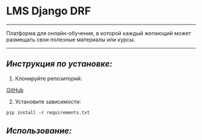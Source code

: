 # LMS Django DRF

---

Платформа для онлайн-обучения, в которой каждый желающий может размещать свои полезные материалы или курсы.

---

## *Инструкция по установке:*

1. Клонируйте репозиторий:

[GitHub](git@github.com:Kristina-Maximova/Store21.git)

2. Установите зависимости:

```
pip install -r requirements.txt
```

## *Использование:*



